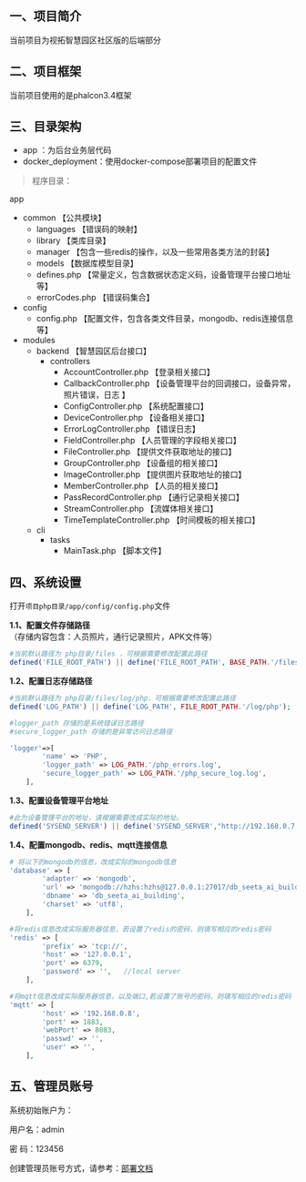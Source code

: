 ## 一、项目简介

当前项目为视拓智慧园区社区版的后端部分



## 二、项目框架

当前项目使用的是phalcon3.4框架



##  三、目录架构
* app ：为后台业务层代码
* docker_deployment：使用docker-compose部署项目的配置文件

> 程序目录：

app

- common 				【公共模块】
  - languages			【错误码的映射】
  - library 	                      【类库目录】
  - manager                           【包含一些redis的操作，以及一些常用各类方法的封装】
  - models                             【数据库模型目录】
  - defines.php                     【常量定义，包含数据状态定义码，设备管理平台接口地址等】
  - errorCodes.php              【错误码集合】
- config
  - config.php  	              【配置文件，包含各类文件目录，mongodb、redis连接信息等】
- modules
  - backend						 	【智慧园区后台接口】
    - controllers                                     	
      - AccountController.php		 【登录相关接口】
      - CallbackController.php                 【设备管理平台的回调接口，设备异常，照片错误，日志 】
      - ConfigController.php                    【系统配置接口】
      - DeviceController.php                    【设备相关接口】
      - ErrorLogController.php                【错误日志】
      - FieldController.php                       【人员管理的字段相关接口】
      - FileController.php                         【提供文件获取地址的接口】
      - GroupController.php                    【设备组的相关接口】
      - ImageController.php                    【提供图片获取地址的接口】
      - MemberController.php                【人员的相关接口】
      - PassRecordController.php          【通行记录相关接口】
      - StreamController.php                  【流媒体相关接口】
      - TimeTemplateController.php     【时间模板的相关接口】
  - cli
    - tasks
      - MainTask.php 				【脚本文件】

## 四、系统设置

打开`项目php目录/app/config/config.php`文件

**1.1、配置文件存储路径**（存储内容包含：人员照片，通行记录照片，APK文件等）

```php
#当前默认路径为 php目录/files ，可根据需要修改配置此路径
defined('FILE_ROOT_PATH') || define('FILE_ROOT_PATH', BASE_PATH.'/files');
```



**1.2、配置日志存储路径**

```php
#当前默认路径为 php目录/files/log/php，可根据需要修改配置此路径
defined('LOG_PATH') || define('LOG_PATH', FILE_ROOT_PATH.'/log/php');

#logger_path 存储的是系统错误日志路径
#secure_logger_path 存储的是异常访问日志路径

'logger'=>[
        'name' => 'PHP',
        'logger_path' => LOG_PATH.'/php_errors.log',
        'secure_logger_path' => LOG_PATH.'/php_secure_log.log',
    ],   
```



**1.3、配置设备管理平台地址**

```php
#此为设备管理平台的地址，请根据需要改成实际的地址。
defined('SYSEND_SERVER') || define('SYSEND_SERVER',"http://192.168.0.7:7879/");
```



**1.4、配置mongodb、redis、mqtt连接信息**

```php
# 将以下的mongodb的信息，改成实际的mongodb信息
'database' => [
        'adapter' => 'mongodb',
        'url' => 'mongodb://hzhs:hzhs@127.0.0.1:27017/db_seeta_ai_building',
        'dbname' => 'db_seeta_ai_building',
        'charset' => 'utf8',
    ],

#将redis信息改成实际服务器信息，若设置了redis的密码，则填写相应的redis密码
'redis' => [
        'prefix' => 'tcp://',
        'host' => '127.0.0.1',
        'port' => 6379,
        'password' => '',   //local server
    ],

#将mqtt信息改成实际服务器信息，以及端口,若设置了账号的密码，则填写相应的redis密码
'mqtt' => [
        'host' => '192.168.0.8',
        'port' => 1883,
        'webPort' => 8083,
        'passwd' => '',
        'user' => '',
    ],
```



## 五、管理员账号

系统初始账户为：

用户名：admin

密    码：123456

创建管理员账号方式，请参考：[部署文档](<https://github.com/SeetaFaceEnv/SeetaFaceAppsDocs/blob/master/doc/deployment.md>)

